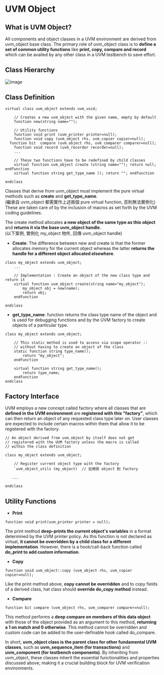 # UVM Object
## What is UVM Object?
All components and object classes in a UVM environment are derived from uvm_object base class. The primary role of uvm_object class is to **define a set of common utility functions** like **print, copy, compare and record** which can be availed by any other class in a UVM testbench to save effort.
## Class Hierarchy
![image](https://github.com/user-attachments/assets/ee9fc7f0-9976-4dfb-a84f-c3b34ea62051)
## Class Definition
```
virtual class uvm_object extends uvm_void;

	// Creates a new uvm_object with the given name, empty by default
	function new(string name="");

	// Utility functions
	function void print (uvm_printer printer=null);
 	function void copy (uvm_object rhs, uvm_copier copier=null);
  function bit  compare (uvm_object rhs, uvm_comparer comparer=null);
 	function void record (uvm_recorder recorder=null);
	...

	// These two functions have to be redefined by child classes
  	virtual function uvm_object create (string name=""); return null; endfunction
  	virtual function string get_type_name (); return ""; endfunction

endclass
```
Classes that derive from uvm_object must implement the pure virtual methods such as **create** and **get_type_name**.  
(繼承自 uvm_object 都需實作上述兩個 pure virtual function, 否則無法實例化)  
These are taken care of by the inclusion of macros as set forth by the UVM coding guidelines.

The create method allocates **a new object of the same type as this object** and **returns it via the base uvm_object handle**.  
(以下案例, 實例化 my_object 物件, 回傳 uvm_object handle)  
* **Create**: The difference between new and create is that the former allocates memory for the current object whereas the latter **returns the handle for a different object allocated elsewhere**.
```
class my_object extends uvm_object;
	...

	// Implementation : Create an object of the new class type and return it
	virtual function uvm_object create(string name="my_object");
		my_object obj = new(name);
		return obj;
	endfunction

endclass
```
* **get_type_name**: function returns the class type name of the object and is used for debugging functions and by the UVM factory to create objects of a particular type.
```
class my_object extends uvm_object;

	// This static method is used to access via scope operator ::
	// without having to create an object of the class
	static function string type_name();
		return "my_object";
	endfunction

	virtual function string get_type_name();
		return type_name;
	endfunction
endclass
```
## Factory Interface
UVM employs a new concept called factory where all classes that are **defined in the UVM environment** are **registered with this "factory"**, which can then return an object of any requested class type later on. User classes are expected to include certain macros within them that allow it to be registered with the factory.
```
// An object derived from uvm_object by itself does not get
// registered with the UVM factory unless the macro is called
// within the class definition

class my_object extends uvm_object;

    // Register current object type with the factory
	`uvm_object_utils (my_object)  // 註冊該 object 到 factory

   ...

endclass
```
## Utility Functions
* **Print**
```
function void print(uvm_printer printer = null);
```
The print method **deep-prints the current object's variables** in a format determined by the UVM printer policy. As this function is not declared as virtual, **it cannot be overridden by a child class for a different implementation**. However, there is a hook/call-back function called **do_print to add custom information**.
* **Copy**
```
function void uvm_object::copy (uvm_object rhs, uvm_copier copier=null);
```
Like the print method above, **copy cannot be overridden** and to copy fields of a derived class, hat class should **override do_copy method** instead.
* **Compare**
```
function bit compare (uvm_object rhs, uvm_comparer comparer=null);
```
This method performs a **deep compare on members of this data object** with those of the object provided as an argument to this method, **returning a 1 on match and 0 otherwise**. This method cannot be overridden and custom code can be added to the user-definable hook called do_compare.  
  
In short, **uvm_object class is the parent class for other fundamental UVM classes**, such as **uvm_sequence_item (for transactions)** and **uvm_component (for testbench components)**. By inheriting from uvm_object, these classes inherit the essential functionalities and properties discussed above, making it a crucial building block for UVM verification environments.
